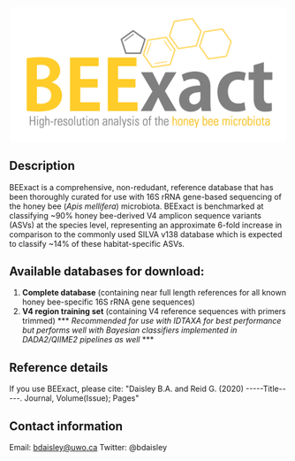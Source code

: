 <div style="text-align:center"><img src="https://github.com/bdaisley/BEExact/blob/master/BEExact_logo_v1.png" width="500"></div>  

## Description
BEExact is a comprehensive, non-redudant, reference database that has been thoroughly curated for use with 16S rRNA gene-based sequencing of the honey bee (<i>Apis mellifera</i>) microbiota. BEExact is benchmarked at classifying ~90% honey bee-derived V4 amplicon sequence variants (ASVs) at the species level, representing an approximate 6-fold increase in comparison to the commonly used SILVA v138 database which is expected to classify ~14% of these habitat-specific ASVs. 

## Available databases for download:

1. <b>Complete database</b> (containing near full length references for all known honey bee-specific 16S rRNA gene sequences)
2. <b>V4 region training set</b> (containing V4 reference sequences with primers trimmed) *** <i>Recommended for use with IDTAXA for best performance but performs well with Bayesian classifiers implemented in DADA2/QIIME2 pipelines as well </i> ***

## Reference details
If you use BEExact, please cite: "Daisley B.A. and Reid G. (2020) -----Title-----. Journal, Volume(Issue); Pages" 

## Contact information
Email:          bdaisley@uwo.ca
Twitter:        @bdaisley






